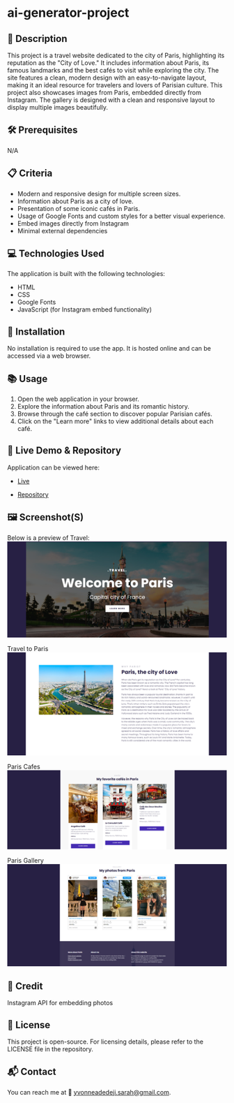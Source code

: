 # ai-generator-project 

## 📌 Description
This project is a travel website dedicated to the city of Paris, highlighting its reputation as the "City of Love." It includes information about Paris, its famous landmarks and the best cafés to visit while exploring the city. The site features a clean, modern design with an easy-to-navigate layout, making it an ideal resource for travelers and lovers of Parisian culture. This project also showcases images from Paris, embedded directly from Instagram. The gallery is designed with a clean and responsive layout to display multiple images beautifully.

## 🛠 Prerequisites
N/A

## 📋 Criteria
* Modern and responsive design for multiple screen sizes.
* Information about Paris as a city of love.
* Presentation of some iconic cafés in Paris.
* Usage of Google Fonts and custom styles for a better visual experience.
* Embed images directly from Instagram
* Minimal external dependencies

 ## 💻 Technologies Used
The application is built with the following technologies:
* HTML
* CSS
* Google Fonts
* JavaScript (for Instagram embed functionality)

## 🚀 Installation
No installation is required to use the app. It is hosted online and can be accessed via a web browser.

## 📚 Usage
1. Open the web application in your browser.
2. Explore the information about Paris and its romantic history.
3. Browse through the café section to discover popular Parisian cafés.
4. Click on the "Learn more" links to view additional details about each café.

## 🔗 Live Demo & Repository
Application can be viewed here: 
* [Live](https://ya-responsive-travel-project.netlify.app/)

* [Repository](https://github.com/yvonnesarah/responsive-travel-project)

## 🖼 Screenshot(S)
Below is a preview of Travel:
![Screenshot](assets/images/travel.png "Travel")

Travel to Paris
![Screenshot](assets/images/travel-paris.png "Travel Paris")

Paris Cafes
![Screenshot](assets/images/travel-cafes.png "Paris Cafes")

Paris Gallery
![Screenshot](assets/images/travel-bottom.png "Paris Gallery")

## 👥 Credit
Instagram API for embedding photos

## 📜 License
This project is open-source. For licensing details, please refer to the LICENSE file in the repository.

## 📬 Contact
You can reach me at 📧 yvonneadedeji.sarah@gmail.com.
